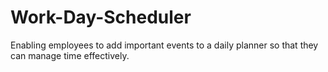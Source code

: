 # Work-Day-Scheduler
Enabling employees  to add important events to a daily planner so that they can manage time effectively.
